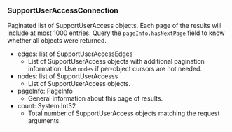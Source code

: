 ### SupportUserAccessConnection
Paginated list of SupportUserAccess objects. Each page of the results will include at most 1000 entries. Query the `pageInfo.hasNextPage` field to know whether all objects were returned.

- edges: list of SupportUserAccessEdges
  - List of SupportUserAccess objects with additional pagination information. Use `nodes` if per-object cursors are not needed.
- nodes: list of SupportUserAccesss
  - List of SupportUserAccess objects.
- pageInfo: PageInfo
  - General information about this page of results.
- count: System.Int32
  - Total number of SupportUserAccess objects matching the request arguments.
